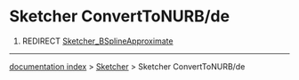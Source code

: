# Sketcher ConvertToNURB/de
1.  REDIRECT [Sketcher\_BSplineApproximate](Sketcher_BSplineApproximate.md)

---
[documentation index](../README.md) > [Sketcher](Sketcher_Workbench.md) > Sketcher ConvertToNURB/de
